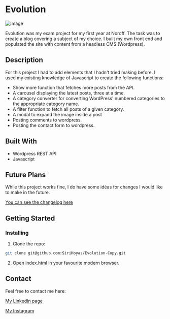 # Evolution

![image](https://github.com/SiriHoyas/Evolution-Copy/blob/main/resources/img/evolution%20screen%20shot.png)

Evolution was my exam project for my first year at Noroff. The task was to create a blog covering a subject of my choice. I built my own front end and populated the site with content from a headless CMS (Wordpress).

## Description

For this project I had to add elements that I hadn't tried making before. I used my existing knowledge of Javascript to create the following functions:

- Show more function that fetches more posts from the API.
- A carousel displaying the latest posts, three at a time.
- A category converter for converting WordPress' numbered categories to the appropriate category name.
- A filter function to fetch all posts of a given category.
- A modal to expand the image inside a post
- Posting comments to wordpress.
- Posting the contact form to wordpress.

## Built With

- Wordpress REST API
- Javascript

## Future Plans

While this project works fine, I do have some idèas for changes I would like to make in the future. 

[You can see the changelog here](https://github.com/SiriHoyas/Evolution-Copy/blob/main/CHANGELOG.md)

## Getting Started

### Installing


1. Clone the repo:

```bash
git clone git@github.com:SiriHoyas/Evolution-Copy.git
```

2. Open index.html in your favourite modern browser.


## Contact

Feel free to contact me here:

[My LinkedIn page](https://www.linkedin.com/in/siri-h%C3%B8y%C3%A5s-2bb74b1a2/)

[My Instagram](https://www.instagram.com/sirihoyas/)
